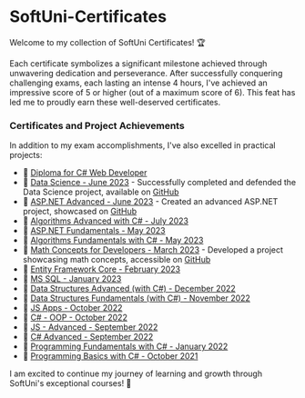 # SoftUni-Certificates

Welcome to my collection of SoftUni Certificates! 🏆

Each certificate symbolizes a significant milestone achieved through unwavering dedication and perseverance. After successfully conquering challenging exams, each lasting an intense 4 hours, I've achieved an impressive score of 5 or higher (out of a maximum score of 6). This feat has led me to proudly earn these well-deserved certificates.

### Certificates and Project Achievements

In addition to my exam accomplishments, I've also excelled in practical projects:

- 📜 [Diploma for C# Web Developer](Diploma%20for%20C%23%20Web%20Developer.pdf)
- 📜 [Data Science - June 2023](Data%20Science%20-%20June%202023%20-%20Certificate.pdf) - Successfully completed and defended the Data Science project, available on [GitHub](https://github.com/baal98/Image-Classification-with-CIFAR-10-and-Fashion-MNIST)
- 📜 [ASP.NET Advanced - June 2023](ASP.NET%20Advanced%20-%20June%202023%20-%20Certificate.pdf) - Created an advanced ASP.NET project, showcased on [GitHub](https://github.com/baal98/Car-Designer)
- 📜 [Algorithms Advanced with C# - July 2023](Algorithms%20Advanced%20with%20C%23%20-%20July%202023%20-%20Certificate.pdf)
- 📜 [ASP.NET Fundamentals - May 2023](ASP.NET%20Fundamentals%20-%20May%202023%20-%20Certificate.pdf)
- 📜 [Algorithms Fundamentals with C# - May 2023](Algorithms%20Fundamentals%20with%20C%23%20-%20May%202023%20-%20Certificate.pdf)
- 📜 [Math Concepts for Developers - March 2023](Math%20Concepts%20for%20Developers%20-%20March%202023%20-%20Certificate.pdf) - Developed a project showcasing math concepts, accessible on [GitHub](https://github.com/baal98/Perlin-Noise--Mathematical-Exploration)
- 📜 [Entity Framework Core - February 2023](Entity%20Framework%20Core%20-%20February%202023%20-%20Certificate.pdf)
- 📜 [MS SQL - January 2023](https://softuni.bg/certificates/details/157801/81fca845)
- 📜 [Data Structures Advanced (with C#) - December 2022](https://softuni.bg/certificates/details/157488/97492315)
- 📜 [Data Structures Fundamentals (with C#) - November 2022](https://softuni.bg/certificates/details/150347/1ff241e1)
- 📜 [JS Apps - October 2022](https://softuni.bg/certificates/details/149780/1ac96020)
- 📜 [C# - OOP - October 2022](https://softuni.bg/certificates/details/152725/1e310959)
- 📜 [JS - Advanced - September 2022](https://softuni.bg/certificates/details/145375/4b662645)
- 📜 [C# Advanced - September 2022](https://softuni.bg/certificates/details/152128/7e7980b4)
- 📜 [Programming Fundamentals with C# - January 2022](https://softuni.bg/certificates/details/130129/c5192d4e)
- 📜 [Programming Basics with C# - October 2021](https://softuni.bg/certificates/details/118252/dec53dfe)

I am excited to continue my journey of learning and growth through SoftUni's exceptional courses! 🚀

